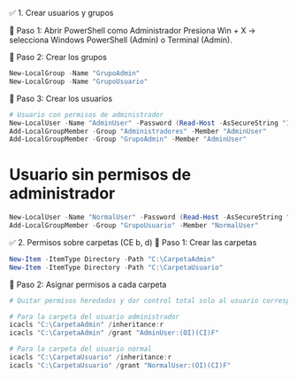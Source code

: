 ✅ 1. Crear usuarios y grupos

🔹 Paso 1: Abrir PowerShell como Administrador
Presiona Win + X → selecciona Windows PowerShell (Admin) o Terminal (Admin).

🔹 Paso 2: Crear los grupos
```powershell
New-LocalGroup -Name "GrupoAdmin"
New-LocalGroup -Name "GrupoUsuario"
```
🔹 Paso 3: Crear los usuarios
```powershell
# Usuario con permisos de administrador
New-LocalUser -Name "AdminUser" -Password (Read-Host -AsSecureString "Introduce una contraseña") -FullName "Usuario Administrador"
Add-LocalGroupMember -Group "Administradores" -Member "AdminUser"
Add-LocalGroupMember -Group "GrupoAdmin" -Member "AdminUser"
```

# Usuario sin permisos de administrador
```powershell
New-LocalUser -Name "NormalUser" -Password (Read-Host -AsSecureString "Introduce una contraseña") -FullName "Usuario Normal"
Add-LocalGroupMember -Group "GrupoUsuario" -Member "NormalUser"
```

✅ 2. Permisos sobre carpetas (CE b, d)
🔹 Paso 1: Crear las carpetas
```powershell
New-Item -ItemType Directory -Path "C:\CarpetaAdmin"
New-Item -ItemType Directory -Path "C:\CarpetaUsuario"
```
🔹 Paso 2: Asignar permisos a cada carpeta
```powershell
# Quitar permisos heredados y dar control total solo al usuario correspondiente

# Para la carpeta del usuario administrador
icacls "C:\CarpetaAdmin" /inheritance:r
icacls "C:\CarpetaAdmin" /grant "AdminUser:(OI)(CI)F"

# Para la carpeta del usuario normal
icacls "C:\CarpetaUsuario" /inheritance:r
icacls "C:\CarpetaUsuario" /grant "NormalUser:(OI)(CI)F"
```
